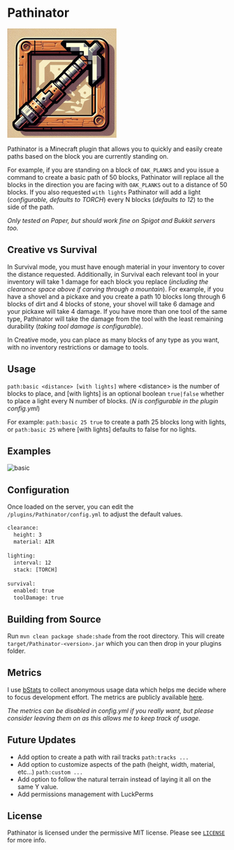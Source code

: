 # Pathinator

![logo](./resources/logo_small.png)

Pathinator is a Minecraft plugin that allows you to quickly and easily create paths based on the block you are currently standing on.

For example, if you are standing on a block of `OAK_PLANKS` and you issue a command to create a basic path of 50 blocks, Pathinator will replace all the blocks in the direction you are facing with `OAK_PLANKS` out to a distance of 50 blocks. If you also requested `with lights` Pathinator will add a light (_configurable, defaults to TORCH_) every N blocks (_defaults to 12_) to the side of the path.

_Only tested on Paper, but should work fine on Spigot and Bukkit servers too._

## Creative vs Survival

In Survival mode, you must have enough material in your inventory to cover the distance requested. Additionally, in Survival each relevant tool in your inventory will take 1 damage for each block you replace (_including the clearance space above if carving through a mountain_). For example, if you have a shovel and a pickaxe and you create a path 10 blocks long through 6 blocks of dirt and 4 blocks of stone, your shovel will take 6 damage and your pickaxe will take 4 damage. If you have more than one tool of the same type, Pathinator will take the damage from the tool with the least remaining durability (_taking tool damage is configurable_).

In Creative mode, you can place as many blocks of any type as you want, with no inventory restrictions or damage to tools.

## Usage

`path:basic <distance> [with lights]` where \<distance\> is the number of blocks to place, and [with lights] is an optional boolean `true|false` whether to place a light every N number of blocks. (_N is configurable in the plugin config.yml_)

For example: `path:basic 25 true` to create a path 25 blocks long with lights, or `path:basic 25` where [with lights] defaults to false for no lights.

## Examples

![basic](./resources/path.basic.gif)

## Configuration

Once loaded on the server, you can edit the `/plugins/Pathinator/config.yml` to adjust the default values.

```
clearance:
  height: 3
  material: AIR

lighting:
  interval: 12
  stack: [TORCH]

survival:
  enabled: true
  toolDamage: true

```

## Building from Source

Run `mvn clean package shade:shade` from the root directory. This will create `target/Pathinator-<version>.jar` which you can then drop in your plugins folder.

## Metrics

I use [bStats](https://bstats.org/) to collect anonymous usage data which helps me decide where to focus development effort. The metrics are publicly available [here](https://bstats.org/plugin/bukkit/Pathinator/21949).

_The metrics can be disabled in config.yml if you really want, but please consider leaving them on as this allows me to keep track of usage._

## Future Updates

- Add option to create a path with rail tracks `path:tracks ...`
- Add option to customize aspects of the path (height, width, material, etc...) `path:custom ...`
- Add option to follow the natural terrain instead of laying it all on the same Y value.
- Add permissions management with LuckPerms

## License

Pathinator is licensed under the permissive MIT license. Please see [`LICENSE`](https://github.com/HideTheMonkey/Pathinator/blob/main/LICENSE) for more info.
